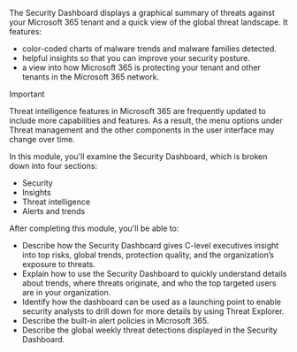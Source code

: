 The Security Dashboard displays a graphical summary of threats against your Microsoft 365 tenant and a quick view of the global threat landscape. It features:

 -  color-coded charts of malware trends and malware families detected.
 -  helpful insights so that you can improve your security posture.
 -  a view into how Microsoft 365 is protecting your tenant and other tenants in the Microsoft 365 network.

> [!IMPORTANT]
> Threat intelligence features in Microsoft 365 are frequently updated to include more capabilities and features. As a result, the menu options under Threat management and the other components in the user interface may change over time.

In this module, you'll examine the Security Dashboard, which is broken down into four sections:

 -  Security
 -  Insights
 -  Threat intelligence
 -  Alerts and trends

After completing this module, you'll be able to:

 -  Describe how the Security Dashboard gives C-level executives insight into top risks, global trends, protection quality, and the organization’s exposure to threats.
 -  Explain how to use the Security Dashboard to quickly understand details about trends, where threats originate, and who the top targeted users are in your organization.
 -  Identify how the dashboard can be used as a launching point to enable security analysts to drill down for more details by using Threat Explorer.
 -  Describe the built-in alert policies in Microsoft 365.
 -  Describe the global weekly threat detections displayed in the Security Dashboard.

 

